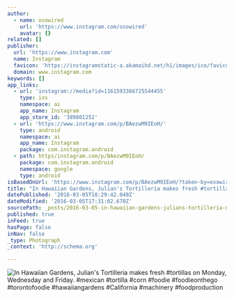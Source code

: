 ```yaml
---
author:
  - name: osowired
    url: 'https://www.instagram.com/osowired'
    avatar: {}
related: []
publisher:
  url: 'https://www.instagram.com'
  name: Instagram
  favicon: 'https://instagramstatic-a.akamaihd.net/h1/images/ico/favicon.ico/7cdab0872b15.ico'
  domain: www.instagram.com
keywords: []
app_links:
  - url: 'instagram://media?id=1161593366725544455'
    type: ios
    namespace: ai
    app_name: Instagram
    app_store_id: '389801252'
  - url: 'https://www.instagram.com/p/BAezwM9IEoH/'
    type: android
    namespace: ai
    app_name: Instagram
    package: com.instagram.android
  - path: https/instagram.com/p/BAezwM9IEoH/
    package: com.instagram.android
    namespace: google
    type: android
isBasedOnUrl: 'https://www.instagram.com/p/BAezwM9IEoH/?taken-by=osowired'
title: "In Hawaiian Gardens, Julian's Tortilleria makes fresh #tortillas on Monday, Wednesday and Friday. #mexican #tortilla #corn #foodie #foodieonthego #torontofoodie #hawaiiangardens #California #machinery #foodproduction"
datePublished: '2016-03-05T18:29:42.049Z'
dateModified: '2016-03-05T17:31:02.670Z'
sourcePath: _posts/2016-03-05-in-hawaiian-gardens-julians-tortilleria-makes-fresh-torti.md
published: true
inFeed: true
hasPage: false
inNav: false
_type: Photograph
_context: 'http://schema.org'

---
```

![In Hawaiian Gardens&comma; Julian's Tortilleria makes fresh &num;tortillas on Monday&comma; Wednesday and Friday&period; &num;mexican &num;tortilla &num;corn &num;foodie &num;foodieonthego &num;torontofoodie &num;hawaiiangardens &num;California &num;machinery &num;foodproduction](https://scontent.cdninstagram.com/t51.2885-15/s640x640/sh0.08/e35/12501760_576099832555708_796844463_n.jpg?ig_cache_key=MTE2MTU5MzM2NjcyNTU0NDQ1NQ%3D%3D.2)